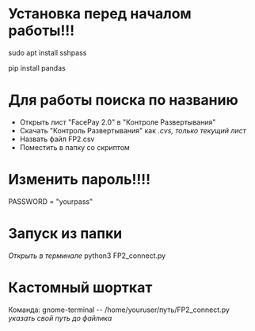 # Установка перед началом работы!!!
sudo apt install sshpass

pip install pandas

# Для работы поиска по названию
- Открыть лист "FacePay 2.0" в "Контроле Развертывания"
- Скачать "Контроль Развертывания" как *.cvs, только текущий лист*
- Назвать файл FP2.csv
- Поместить в папку со скриптом 
 
# Изменить пароль!!!!
PASSWORD = "yourpass"

# Запуск из папки
*Открыть в терминале*
python3 FP2_connect.py

# Кастомный шорткат
Команда:
gnome-terminal -- /home/youruser/путь/FP2_connect.py
*указать свой путь до файлика*

